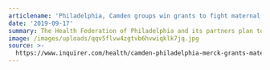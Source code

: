 ```yaml
---
articlename: 'Philadelphia, Camden groups win grants to fight maternal mortality'
date: '2019-09-17'
summary: The Health Federation of Philadelphia and its partners plan to increase women’s access to childbirth coaches called doulas. Another piece of the plan involves sending new mothers who have cardiovascular disease home with a blood pressure monitor and phone app, called Heart Safe Motherhood, developed at the University of Pennsylvania.
image: /images/uploads/qqv5flvw4zgtvb6hvwiqklk7jq.jpg
source: >-
  https://www.inquirer.com/health/camden-philadelphia-merck-grants-maternal-mortality-20190917.html
---
```


